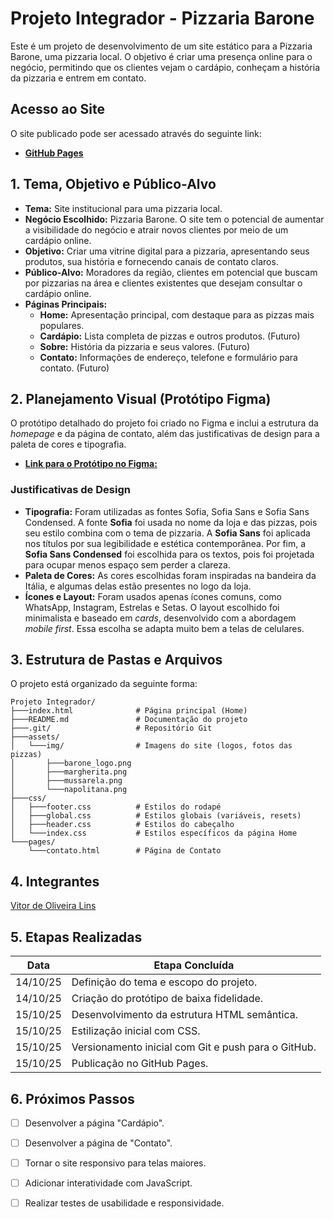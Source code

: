 # Projeto Integrador - Pizzaria Barone

Este é um projeto de desenvolvimento de um site estático para a Pizzaria Barone, uma pizzaria local. O objetivo é criar uma presença online para o negócio, permitindo que os clientes vejam o cardápio, conheçam a história da pizzaria e entrem em contato.

## Acesso ao Site

O site publicado pode ser acessado através do seguinte link:

*   [**GitHub Pages**](https://linsvitor.github.io/projeto-integrador-dfe/)

## 1. Tema, Objetivo e Público-Alvo

*   **Tema:** Site institucional para uma pizzaria local.
*   **Negócio Escolhido:** Pizzaria Barone. O site tem o potencial de aumentar a visibilidade do negócio e atrair novos clientes por meio de um cardápio online.
*   **Objetivo:** Criar uma vitrine digital para a pizzaria, apresentando seus produtos, sua história e fornecendo canais de contato claros.
*   **Público-Alvo:** Moradores da região, clientes em potencial que buscam por pizzarias na área e clientes existentes que desejam consultar o cardápio online.
*   **Páginas Principais:**
    *   **Home:** Apresentação principal, com destaque para as pizzas mais populares.
    *   **Cardápio:** Lista completa de pizzas e outros produtos. (Futuro)
    *   **Sobre:** História da pizzaria e seus valores. (Futuro)
    *   **Contato:** Informações de endereço, telefone e formulário para contato. (Futuro)

## 2. Planejamento Visual (Protótipo Figma)

O protótipo detalhado do projeto foi criado no Figma e inclui a estrutura da *homepage* e da página de contato, além das justificativas de design para a paleta de cores e tipografia.

*   [**Link para o Protótipo no Figma:**](https://www.figma.com/design/GD4cAziV8b44C6fQVCZZNE/Projeto-Integrador?node-id=0-1&t=BkrR0XZGs00a2ZE3-1)

### Justificativas de Design

*   **Tipografia:** Foram utilizadas as fontes Sofia, Sofia Sans e Sofia Sans Condensed. A fonte **Sofia** foi usada no nome da loja e das pizzas, pois seu estilo combina com o tema de pizzaria. A **Sofia Sans** foi aplicada nos títulos por sua legibilidade e estética contemporânea. Por fim, a **Sofia Sans Condensed** foi escolhida para os textos, pois foi projetada para ocupar menos espaço sem perder a clareza.
*   **Paleta de Cores:** As cores escolhidas foram inspiradas na bandeira da Itália, e algumas delas estão presentes no logo da loja.
*   **Ícones e Layout:** Foram usados apenas ícones comuns, como WhatsApp, Instagram, Estrelas e Setas. O layout escolhido foi minimalista e baseado em *cards*, desenvolvido com a abordagem *mobile first*. Essa escolha se adapta muito bem a telas de celulares.

## 3. Estrutura de Pastas e Arquivos

O projeto está organizado da seguinte forma:

```
Projeto Integrador/
├───index.html              # Página principal (Home)
├───README.md               # Documentação do projeto
├───.git/                   # Repositório Git
├───assets/
│   └───img/                # Imagens do site (logos, fotos das pizzas)
│       ├───barone_logo.png
│       ├───margherita.png
│       ├───mussarela.png
│       └───napolitana.png
├───css/
│   ├───footer.css          # Estilos do rodapé
│   ├───global.css          # Estilos globais (variáveis, resets)
│   ├───header.css          # Estilos do cabeçalho
│   └───index.css           # Estilos específicos da página Home
└───pages/
    └───contato.html        # Página de Contato
```

## 4. Integrantes
[Vitor de Oliveira Lins](https://github.com/LinsVitor)

## 5. Etapas Realizadas

| Data       | Etapa Concluída                               |
| ---------- | --------------------------------------------- |
| 14/10/25   | Definição do tema e escopo do projeto.        |
| 14/10/25   | Criação do protótipo de baixa fidelidade.     |
| 15/10/25   | Desenvolvimento da estrutura HTML semântica.  |
| 15/10/25   | Estilização inicial com CSS.                  |
| 15/10/25   | Versionamento inicial com Git e push para o GitHub. |
| 15/10/25   | Publicação no GitHub Pages.                   |

## 6. Próximos Passos

*   [ ] Desenvolver a página "Cardápio".
*   [ ] Desenvolver a página de "Contato".
*   [ ] Tornar o site responsivo para telas maiores.
*   [ ] Adicionar interatividade com JavaScript.
*   [ ] Realizar testes de usabilidade e responsividade.

